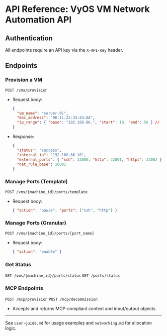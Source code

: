 # API Reference: VyOS VM Network Automation API

## Authentication
All endpoints require an API key via the `X-API-Key` header.

## Endpoints

### Provision a VM
`POST /vms/provision`
- Request body:
  ```json
  {
    "vm_name": "server-01",
    "mac_address": "00:11:22:33:44:AA",
    "ip_range": { "base": "192.168.66.", "start": 10, "end": 50 } // optional
  }
  ```
- Response:
  ```json
  {
    "status": "success",
    "internal_ip": "192.168.66.10",
    "external_ports": { "ssh": 32000, "http": 32001, "https": 32002 },
    "nat_rule_base": 10001
  }
  ```

### Manage Ports (Template)
`POST /vms/{machine_id}/ports/template`
- Request body:
  ```json
  { "action": "pause", "ports": ["ssh", "http"] }
  ```

### Manage Ports (Granular)
`POST /vms/{machine_id}/ports/{port_name}`
- Request body:
  ```json
  { "action": "enable" }
  ```

### Get Status
`GET /vms/{machine_id}/ports/status`
`GET /ports/status`

### MCP Endpoints
`POST /mcp/provision`
`POST /mcp/decommission`
- Accepts and returns MCP-compliant context and input/output objects.

---
See `user-guide.md` for usage examples and `networking.md` for allocation logic.
